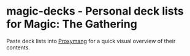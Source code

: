 # magic-decks - Personal deck lists for Magic: The Gathering

Paste deck lists into [Proxymang](http://www.yellosoft.us/proxymang/) for a quick visual overview of their contents.
